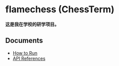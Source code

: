 # flamechess (ChessTerm)

**这是我在学校的研学项目。**

## Documents

 - [How to Run](docs/how_to_run.md)
 - [API References](docs/api.md)
